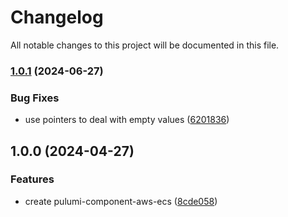 # Changelog

All notable changes to this project will be documented in this file.

### [1.0.1](https://github.com/janduursma/pulumi-component-aws-ecs/compare/v1.0.0...v1.0.1) (2024-06-27)


### Bug Fixes

* use pointers to deal with empty values ([6201836](https://github.com/janduursma/pulumi-component-aws-ecs/commit/620183618d8d4d1698f5f97b5e538b87dd3d20d8))

## 1.0.0 (2024-04-27)


### Features

* create pulumi-component-aws-ecs ([8cde058](https://github.com/janduursma/pulumi-component-aws-ecs/commit/8cde058f291c8ed66e92db3ad72810603aaea1b0))
